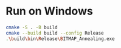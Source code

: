 # Run on Windows
```bash
cmake -S . -B build
cmake --build build --config Release
.\build\bin\Release\BITMAP_Annealing.exe
```